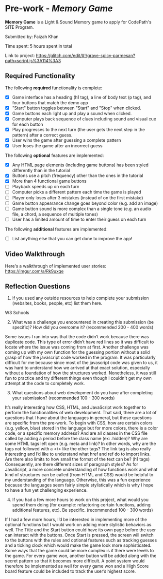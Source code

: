 # Pre-work - *Memory Game*

**Memory Game** is a Light & Sound Memory game to apply for CodePath's SITE Program. 

Submitted by: Faizah Khan

Time spent: 5 hours spent in total

Link to project: https://glitch.com/edit/#!/grave-spicy-parmesan?path=script.js%3A114%3A3

## Required Functionality

The following **required** functionality is complete:

* [x] Game interface has a heading (h1 tag), a line of body text (p tag), and four buttons that match the demo app
* [x] "Start" button toggles between "Start" and "Stop" when clicked. 
* [x] Game buttons each light up and play a sound when clicked. 
* [x] Computer plays back sequence of clues including sound and visual cue for each button
* [x] Play progresses to the next turn (the user gets the next step in the pattern) after a correct guess. 
* [x] User wins the game after guessing a complete pattern
* [x] User loses the game after an incorrect guess

The following **optional** features are implemented:

* [x] Any HTML page elements (including game buttons) has been styled differently than in the tutorial
* [x] Buttons use a pitch (frequency) other than the ones in the tutorial
* [x] More than 4 functional game buttons
* [ ] Playback speeds up on each turn
* [ ] Computer picks a different pattern each time the game is played
* [ ] Player only loses after 3 mistakes (instead of on the first mistake)
* [ ] Game button appearance change goes beyond color (e.g. add an image)
* [ ] Game button sound is more complex than a single tone (e.g. an audio file, a chord, a sequence of multiple tones)
* [ ] User has a limited amount of time to enter their guess on each turn

The following **additional** features are implemented:

- [ ] List anything else that you can get done to improve the app!

## Video Walkthrough

Here's a walkthrough of implemented user stories:
https://imgur.com/a/Rk9uxqe


## Reflection Questions
1. If you used any outside resources to help complete your submission (websites, books, people, etc) list them here. 

W3 Schools 

2. What was a challenge you encountered in creating this submission (be specific)? How did you overcome it? (recommended 200 - 400 words) 

Some issues I ran into was that the code didn’t work because there was duplicate code. This type of error didn’t have red lines so it was difficult to locate where the issue was coming from at first. Another challenge was coming up with my own function for the guessing portion without a solid grasp of how the javascript code worked in the program. It was particularly difficult for me because since most of the javascript code was given to us, it was hard to understand how we arrived at that exact solution, especially without a foundation of how the structures worked. Nonetheless, it was still fun to practice and try different things even though I couldn't get my own attempt at the code to completely work. 


3. What questions about web development do you have after completing your submission? (recommended 100 - 300 words) 

It’s really interesting how CSS, HTML, and JavaScript work together to perform the functionalities of web development. That said, there are a lot of questions that I have about the languages in general, but these questions are specific from the pre-work. To begin with CSS, how are certain colors (e.g. yellow, blue) stored in the language but for more colors, there is a color code, or a specific memory address? And are all classes in the CSS file called by adding a period before the class name (ex: .hidden)? Why are some HTML tags left open (e.g. meta and link)? In other words, why are the tags not followed with a </> like the other tags? The link tag is also really interesting and I’d like to understand what href and ref do to import links. Are there also limits to how small the format of the text can be? (h1 tags) Consequently, are there different sizes of paragraph styles? As for JavaScript, a more concrete understanding of how functions work and what kind of structures can be called (from HTML and CSS) would be helpful to my understanding of the language. Otherwise, this was a fun experience because the languages seem fairly simple stylistically which is why I hope to have a fun yet challenging experience. 

4. If you had a few more hours to work on this project, what would you spend them doing (for example: refactoring certain functions, adding additional features, etc). Be specific. (recommended 100 - 300 words) 

If I had a few more hours, I’d be interested in implementing more of the optional functions but I would work on adding more stylistic behaviors as well. The Title and the Start button could have its own page before the user can interact with the buttons. Once Start is pressed, the screen will switch to the buttons with the rules and optional features such as tracking guesses and a ticking clock which would make the game look more sophisticated. Some ways that the game could be more complex is if there were levels to the game. For every game won, another button will be added along with the secret pattern so that it becomes more difficult. A point system would therefore be implemented as well for every game won and a High Score board feature could be included to track the user’s highest score. 
